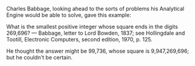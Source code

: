 Charles Babbage, looking ahead to the sorts of problems his Analytical Engine would be able to solve, gave this example:

What is the smallest positive integer whose square ends in the digits 269,696?
— Babbage, letter to Lord Bowden, 1837; see Hollingdale and Tootill, Electronic Computers, second edition, 1970, p. 125.

He thought the answer might be 99,736, whose square is 9,947,269,696; but he couldn't be certain.
